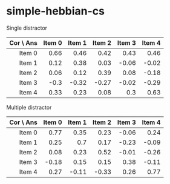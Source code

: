 # simple-hebbian-cs

Single distractor

|Cor \ Ans|Item 0|Item 1|Item 2|Item 3|Item 4|
|--:|--:|--:|--:|--:|--:|
|Item 0|0.66|0.46|0.42|0.43|0.46|
|Item 1|0.12|0.38|0.03|-0.06|-0.02|
|Item 2|0.06|0.12|0.39|0.08|-0.18|
|Item 3|-0.3|-0.32|-0.27|-0.02|-0.29|
|Item 4|0.33|0.23|0.08|0.3|0.63|

Multiple distractor 

|Cor \ Ans|Item 0|Item 1|Item 2|Item 3|Item 4|
|--:|--:|--:|--:|--:|--:|
|Item 0|0.77|0.35|0.23|-0.06|0.24|
|Item 1|0.25|0.7|0.17|-0.23|-0.09|
|Item 2|0.08|0.23|0.52|-0.01|-0.26|
|Item 3|-0.18|0.15|0.15|0.38|-0.11|
|Item 4|0.27|-0.11|-0.33|0.26|0.77|
